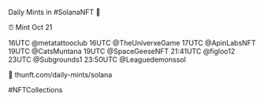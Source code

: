 Daily Mints in #SolanaNFT 🚀

⏰ Mint Oct 21

16UTC @metatattooclub
16UTC @TheUniverxeGame
17UTC @ApinLabsNFT
19UTC @CatsMuntana
19UTC @SpaceGeeseNFT
21:41UTC @figloo12
23UTC @Subgrounds1
23:50UTC @Leaguedemonssol

🔗 thunft.com/daily-mints/solana

#NFTCollections